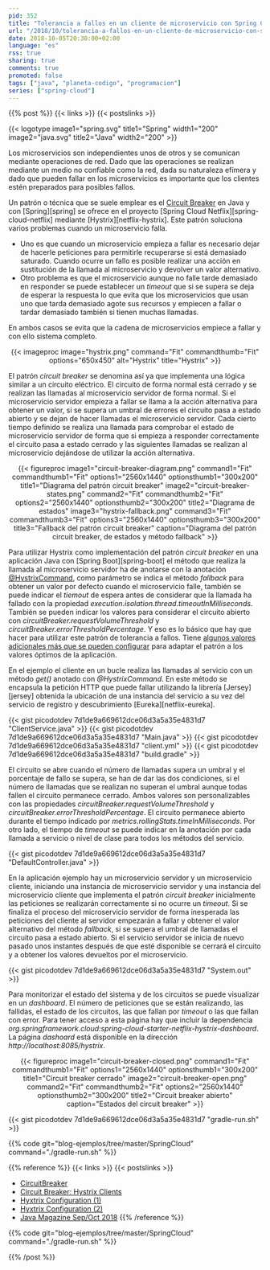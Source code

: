 ```yaml
---
pid: 352
title: "Tolerancia a fallos en un cliente de microservicio con Spring Cloud Netflix y Hystrix"
url: "/2018/10/tolerancia-a-fallos-en-un-cliente-de-microservicio-con-spring-cloud-netflix-y-hystrix/"
date: 2018-10-05T20:30:00+02:00
language: "es"
rss: true
sharing: true
comments: true
promoted: false
tags: ["java", "planeta-codigo", "programacion"]
series: ["spring-cloud"]
---
```


{{% post %}}
{{< links >}}
{{< postslinks >}}

{{< logotype image1="spring.svg" title1="Spring" width1="200" image2="java.svg" title2="Java" width2="200" >}}

Los microservicios son independientes unos de otros y se comunican mediante operaciones de red. Dado que las operaciones se realizan mediante un medio no confiable como la red, dada su naturaleza efímera y dado que pueden fallar en los microservicios es importante que los clientes estén preparados para posibles fallos.

Un patrón o técnica que se suele emplear es el [Circuit Breaker](https://www.martinfowler.com/bliki/CircuitBreaker.html) en Java y con [Spring][spring] se ofrece en el proyecto [Spring Cloud Netflix][spring-cloud-netflix] mediante [Hystrix][netflix-hystrix]. Este patrón soluciona varios problemas cuando un microservicio falla.

* Uno es que cuando un microservicio empieza a fallar es necesario dejar de hacerle peticiones para permitirle recuperarse si está demasiado saturado. Cuando ocurre un fallo es posible realizar una acción en sustitución de la llamada al microservicio y devolver un valor alternativo.
* Otro problema es que el microservicio aunque no falle tarde demasiado en responder se puede establecer un _timeout_ que si se supera se deja de esperar la respuesta lo que evita que los microservicios que usan uno que tarda demasiado agote sus recursos y empiecen a fallar o tardar demasiado también si tienen muchas llamadas.

En ambos casos se evita que la cadena de microservicios empiece a fallar y con ello sistema completo.

<div class="media" style="text-align: center;">
    {{< imageproc image="hystrix.png" command="Fit" commandthumb="Fit" options="650x450" alt="Hystrix" title="Hystrix" >}}
</div>

El patrón _circuit breaker_ se denomina así ya que implementa una lógica similar a un circuito eléctrico. El circuito de forma normal está cerrado y se realizan las llamadas al microservicio servidor de forma normal. Si el microservicio servidor empieza a fallar se llama a la acción alternativa para obtener un valor, si se supera un umbral de errores el circuito pasa a estado abierto y se dejan de hacer llamadas el microservicio servidor. Cada cierto tiempo definido se realiza una llamada para comprobar el estado de microservicio servidor de forma que si empieza a responder correctamente el circuito pasa a estado cerrado y las siguientes llamadas se realizan al microservicio dejándose de utilizar la acción alternativa.

<div class="media" style="text-align: center;">
    {{< figureproc
        image1="circuit-breaker-diagram.png" command1="Fit" commandthumb1="Fit" options1="2560x1440" optionsthumb1="300x200" title1="Diagrama del patrón circuit breaker"
        image2="circuit-breaker-states.png" command2="Fit" commandthumb2="Fit" options2="2560x1440" optionsthumb2="300x200" title2="Diagrama de estados"
        image3="hystrix-fallback.png" command3="Fit" commandthumb3="Fit" options3="2560x1440" optionsthumb3="300x200" title3="Fallback del patrón circuit breaker"
        caption="Diagrama del patrón circuit breaker, de estados y método fallback" >}}
</div>

Para utilizar Hystrix como implementación del patrón _circuit breaker_ en una aplicación Java con [Spring Boot][spring-boot] el método que realiza la llamada al microservicio servidor ha de anotarse con la anotación [@HystrixCommand](https://netflix.github.io/Hystrix/javadoc/com/netflix/hystrix/HystrixCommand.html), como parámetro se indica el método _fallback_ para obtener un valor por defecto cuando el microservicio falle, también se puede indicar el _tiemout_ de espera antes de considerar que la llamada ha fallado con la propiedad _execution.isolation.thread.timeoutInMilliseconds_. También se pueden indicar los valores para considerar el circuito abierto con _circuitBreaker.requestVolumeThreshold_ y _circuitBreaker.errorThresholdPercentage_. Y eso es lo básico que hay que hacer para utilizar este patrón de tolerancia a fallos. Tiene [algunos valores adicionales más que se pueden configurar](https://github.com/Netflix/Hystrix/tree/master/hystrix-contrib/hystrix-javanica#configuration) para adaptar el patrón a los valores óptimos de la aplicación.

En el ejemplo el cliente en un bucle realiza las llamadas al servicio con un método _get()_ anotado con _@HystrixCommand_. En este método se encapsula la petición HTTP que puede fallar utilizando la librería [Jersey][jersey] obtenida la ubicación de una instancia del servicio a su vez del servicio de registro y descubrimiento [Eureka][netflix-eureka].

{{< gist picodotdev 7d1de9a669612dce06d3a5a35e4831d7 "ClientService.java" >}}
{{< gist picodotdev 7d1de9a669612dce06d3a5a35e4831d7 "Main.java" >}}
{{< gist picodotdev 7d1de9a669612dce06d3a5a35e4831d7 "client.yml" >}}
{{< gist picodotdev 7d1de9a669612dce06d3a5a35e4831d7 "build.gradle" >}}

El circuito se abre cuando el número de llamadas supera un umbral y el porcentaje de fallo se supera, se han de dar las dos condiciones, si el número de llamadas que se realizan no superan el umbral aunque todas fallen el circuito permanece cerrado. Ambos valores son personalizables con las propiedades _circuitBreaker.requestVolumeThreshold_ y _circuitBreaker.errorThresholdPercentage_. El circuito permanece abierto durante el tiempo indicado por _metrics.rollingStats.timeInMilliseconds_. Por otro lado, el tiempo de _timeout_ se puede indicar en la anotación por cada llamada a servicio o nivel de clase para todos los métodos del servicio.

{{< gist picodotdev 7d1de9a669612dce06d3a5a35e4831d7 "DefaultController.java" >}}

En la aplicación ejemplo hay un microservicio servidor y un microservicio cliente, iniciando una instancia de microservicio servidor y una instancia del microservicio cliente que implementa el patrón _circuit breaker_ inicialmente las peticiones se realizarán correctamente si no ocurre un _timeout_. Si se finaliza el proceso del microservicio servidor de forma inesperada las peticiones del cliente al servidor empezarán a fallar y obtener el valor alternativo del método _fallback_, si se supera el umbral de llamadas el circuito pasa a estado abierto. Si el servicio servidor se inicia de nuevo pasado unos instantes después de que esté disponible se cerrará el circuito y a obtener los valores devueltos por el microservicio.

{{< gist picodotdev 7d1de9a669612dce06d3a5a35e4831d7 "System.out" >}}

Para monitorizar el estado del sistema y de los circuitos se puede visualizar en un _dashboard_. El número de peticiones que se están realizando, las fallidas, el estado de los circuitos, las que fallan por _timeout_ o las que fallan con error. Para tener acceso a esta página hay que incluir la dependencia _org.springframework.cloud:spring-cloud-starter-netflix-hystrix-dashboard_. La página _dashoard_ está disponible en la dirección _http\://localhost:8085/hystrix_.

<div class="media" style="text-align: center;">
    {{< figureproc
        image1="circuit-breaker-closed.png" command1="Fit" commandthumb1="Fit" options1="2560x1440" optionsthumb1="300x200" title1="Circuit breaker cerrado"
        image2="circuit-breaker-open.png" command2="Fit" commandthumb2="Fit" options2="2560x1440" optionsthumb2="300x200" title2="Circuit breaker abierto"
        caption="Estados del circuit breaker" >}}
</div>

{{< gist picodotdev 7d1de9a669612dce06d3a5a35e4831d7 "gradle-run.sh" >}}

{{% code git="blog-ejemplos/tree/master/SpringCloud" command="./gradle-run.sh" %}}

{{% reference %}}
{{< links >}}
{{< postslinks >}}
* [CircuitBreaker](https://www.martinfowler.com/bliki/CircuitBreaker.html)
* [Circuit Breaker: Hystrix Clients](http://cloud.spring.io/spring-cloud-static/spring-cloud-netflix/2.0.1.RELEASE/single/spring-cloud-netflix.html#_circuit_breaker_hystrix_clients)
* [Hyxtrix Configuration (1)](https://github.com/Netflix/Hystrix/tree/master/hystrix-contrib/hystrix-javanica#configuration)
* [Hyxtrix Configuration (2)](https://github.com/Netflix/Hystrix/wiki/Configuration)
* [Java Magazine Sep/Oct 2018](http://www.javamagazine.mozaicreader.com/SeptemberOctober2018/Twitter)
{{% /reference %}}

{{% code git="blog-ejemplos/tree/master/SpringCloud" command="./gradle-run.sh" %}}

{{% /post %}}
